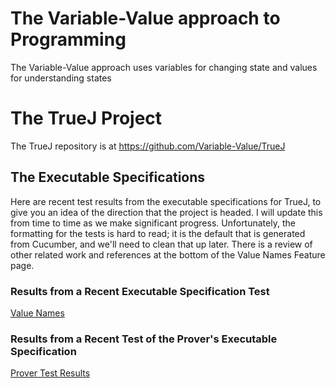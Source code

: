 # The Variable-Value approach to Programming
The Variable-Value approach uses variables for changing state and values for understanding states

# The TrueJ Project

The TrueJ repository is at
<https://github.com/Variable-Value/TrueJ>

## The Executable Specifications

Here are recent test results from the executable specifications for TrueJ, to give you an idea of the direction that the 
project is headed. I will update this from time to time as we make significant progress. Unfortunately, the formatting for the tests is hard to read; it is the default that is generated from Cucumber, and we'll need to clean that up later. There is a review of other related work and references at the bottom of the Value Names Feature page.

### Results from a Recent Executable Specification Test
[Value Names](https://variable-value.github.io/ValueName/)

### Results from a Recent Test of the Prover's Executable Specification
[Prover Test Results](https://variable-value.github.io/target/)
